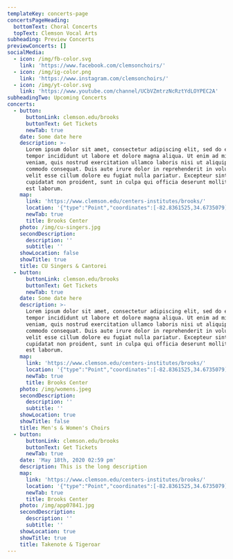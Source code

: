 ```yaml
---
templateKey: concerts-page
concertsPageHeading:
  bottomText: Choral Concerts
  topText: Clemson Vocal Arts
subheading: Preview Concerts
previewConcerts: []
socialMedia:
  - icon: /img/fb-color.svg
    link: 'https://www.facebook.com/clemsonchoirs/'
  - icon: /img/ig-color.png
    link: 'https://www.instagram.com/clemsonchoirs/'
  - icon: /img/yt-color.svg
    link: 'https://www.youtube.com/channel/UCbVZmtrzNcRztYdLOYPEC2A'
subheadingTwo: Upcoming Concerts
concerts:
  - button:
      buttonLink: clemson.edu/brooks
      buttonText: Get Tickets
      newTab: true
    date: Some date here
    description: >-
      Lorem ipsum dolor sit amet, consectetur adipiscing elit, sed do eiusmod
      tempor incididunt ut labore et dolore magna aliqua. Ut enim ad minim
      veniam, quis nostrud exercitation ullamco laboris nisi ut aliquip ex ea
      commodo consequat. Duis aute irure dolor in reprehenderit in voluptate
      velit esse cillum dolore eu fugiat nulla pariatur. Excepteur sint occaecat
      cupidatat non proident, sunt in culpa qui officia deserunt mollit anim id
      est laborum.
    map:
      link: 'https://www.clemson.edu/centers-institutes/brooks/'
      location: '{"type":"Point","coordinates":[-82.8361525,34.6735079]}'
      newTab: true
      title: Brooks Center
    photo: /img/cu-singers.jpg
    secondDescription:
      description: ''
      subtitle: ''
    showLocation: false
    showTitle: true
    title: CU Singers & Cantorei
  - button:
      buttonLink: clemson.edu/brooks
      buttonText: Get Tickets
      newTab: true
    date: Some date here
    description: >-
      Lorem ipsum dolor sit amet, consectetur adipiscing elit, sed do eiusmod
      tempor incididunt ut labore et dolore magna aliqua. Ut enim ad minim
      veniam, quis nostrud exercitation ullamco laboris nisi ut aliquip ex ea
      commodo consequat. Duis aute irure dolor in reprehenderit in voluptate
      velit esse cillum dolore eu fugiat nulla pariatur. Excepteur sint occaecat
      cupidatat non proident, sunt in culpa qui officia deserunt mollit anim id
      est laborum.
    map:
      link: 'https://www.clemson.edu/centers-institutes/brooks/'
      location: '{"type":"Point","coordinates":[-82.8361525,34.6735079]}'
      newTab: true
      title: Brooks Center
    photo: /img/womens.jpeg
    secondDescription:
      description: ''
      subtitle: ''
    showLocation: true
    showTitle: false
    title: Men's & Women's Choirs
  - button:
      buttonLink: clemson.edu/brooks
      buttonText: Get Tickets
      newTab: true
    date: 'May 18th, 2020 02:59 pm'
    description: This is the long description
    map:
      link: 'https://www.clemson.edu/centers-institutes/brooks/'
      location: '{"type":"Point","coordinates":[-82.8361525,34.6735079]}'
      newTab: true
      title: Brooks Center
    photo: /img/app07841.jpg
    secondDescription:
      description: ''
      subtitle: ''
    showLocation: true
    showTitle: true
    title: Takenote & Tigeroar
---
```


